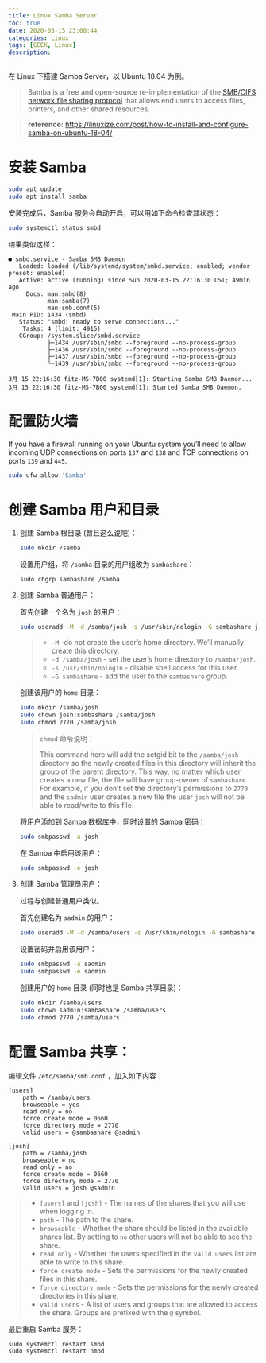 ```yaml
---
title: Linux Samba Server
toc: true
date: 2020-03-15 23:00:44
categories: Linux
tags: [GEEK, Linux]
description:
---
```


在 Linux 下搭建 Samba Server，以 Ubuntu 18.04 为例。

> Samba is a free and open-source re-implementation of the [SMB/CIFS network file sharing protocol](https://docs.microsoft.com/en-us/windows/desktop/FileIO/microsoft-smb-protocol-and-cifs-protocol-overview) that allows end users to access files, printers, and other shared resources.

<!-- more -->

> **reference:** https://linuxize.com/post/how-to-install-and-configure-samba-on-ubuntu-18-04/

# 安装 Samba

~~~bash
sudo apt update
sudo apt install samba
~~~

安装完成后，Samba 服务会自动开启，可以用如下命令检查其状态：

~~~bash
sudo systemctl status smbd
~~~

结果类似这样：

~~~
● smbd.service - Samba SMB Daemon
   Loaded: loaded (/lib/systemd/system/smbd.service; enabled; vendor preset: enabled)
   Active: active (running) since Sun 2020-03-15 22:16:30 CST; 49min ago
     Docs: man:smbd(8)
           man:samba(7)
           man:smb.conf(5)
 Main PID: 1434 (smbd)
   Status: "smbd: ready to serve connections..."
    Tasks: 4 (limit: 4915)
   CGroup: /system.slice/smbd.service
           ├─1434 /usr/sbin/smbd --foreground --no-process-group
           ├─1436 /usr/sbin/smbd --foreground --no-process-group
           ├─1437 /usr/sbin/smbd --foreground --no-process-group
           └─1439 /usr/sbin/smbd --foreground --no-process-group

3月 15 22:16:30 fitz-MS-7B00 systemd[1]: Starting Samba SMB Daemon...
3月 15 22:16:30 fitz-MS-7B00 systemd[1]: Started Samba SMB Daemon.
~~~

# 配置防火墙

If you have a firewall running on your Ubuntu system you’ll need to allow incoming UDP connections on ports `137` and `138` and TCP connections on ports `139` and `445`.

~~~bash
sudo ufw allow 'Samba'
~~~

# 创建 Samba 用户和目录

1. 创建 Samba 根目录 (暂且这么说吧)：

   ~~~bash
   sudo mkdir /samba
   ~~~

   设置用户组，将 `/samba` 目录的用户组改为 `sambashare`：

   ~~~
   sudo chgrp sambashare /samba
   ~~~

2. 创建 Samba 普通用户：

   首先创建一个名为 `josh` 的用户：

   ~~~bash
   sudo useradd -M -d /samba/josh -s /usr/sbin/nologin -G sambashare josh
   ~~~

   > - `-M` -do not create the user’s home directory. We’ll manually create this directory.
   > - `-d /samba/josh` - set the user’s home directory to `/samba/josh`.
   > - `-s /usr/sbin/nologin` - disable shell access for this user.
   > - `-G sambashare` - add the user to the `sambashare` group.

   创建该用户的 `home` 目录：

   ~~~bash
   sudo mkdir /samba/josh
   sudo chown josh:sambashare /samba/josh
   sudo chmod 2770 /samba/josh
   ~~~

   > `chmod` 命令说明：
   >
   > This command here will add the setgid bit to the `/samba/josh` directory so the newly created files in this directory will inherit the group of the parent directory. This way, no matter which user creates a new file, the file will have group-owner of `sambashare`. For example, if you don’t set the directory’s permissions to `2770` and the `sadmin` user creates a new file the user `josh` will not be able to read/write to this file.

   将用户添加到 Samba 数据库中，同时设置的 Samba 密码：

   ~~~bash
   sudo smbpasswd -a josh
   ~~~

   在 Samba 中启用该用户：

   ~~~bash
   sudo smbpasswd -e josh
   ~~~

3. 创建 Samba 管理员用户：

   过程与创建普通用户类似。

   首先创建名为 `sadmin` 的用户：

   ~~~bash
   sudo useradd -M -d /samba/users -s /usr/sbin/nologin -G sambashare sadmin
   ~~~

   设置密码并启用该用户：

   ~~~bash
   sudo smbpasswd -a sadmin
   sudo smbpasswd -e sadmin
   ~~~

   创建用户的 `home` 目录 (同时也是 Samba 共享目录)：

   ~~~bash
   sudo mkdir /samba/users
   sudo chown sadmin:sambashare /samba/users
   sudo chmod 2770 /samba/users
   ~~~

# 配置 Samba 共享：

编辑文件 `/etc/samba/smb.conf` ，加入如下内容：

~~~
[users]
    path = /samba/users
    browseable = yes
    read only = no
    force create mode = 0660
    force directory mode = 2770
    valid users = @sambashare @sadmin

[josh]
    path = /samba/josh
    browseable = no
    read only = no
    force create mode = 0660
    force directory mode = 2770
    valid users = josh @sadmin
~~~

> - `[users]` and `[josh]` - The names of the shares that you will use when logging in.
> - `path` - The path to the share.
> - `browseable` - Whether the share should be listed in the available shares list. By setting to `no` other users will not be able to see the share.
> - `read only` - Whether the users specified in the `valid users` list are able to write to this share.
> - `force create mode` - Sets the permissions for the newly created files in this share.
> - `force directory mode` - Sets the permissions for the newly created directories in this share.
> - `valid users` - A list of users and groups that are allowed to access the share. Groups are prefixed with the `@` symbol.

最后重启 Samba 服务：

~~~
sudo systemctl restart smbd
sudo systemctl restart nmbd
~~~



